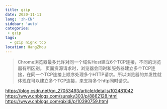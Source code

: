 ```yaml
---
title: gzip
date: 2020-11-11
lang: 'zh-CN'
sidebar: 'auto'
categories:
 - gzip
tags: 
  - gzip nignx tcp
location: HangZhou
---
```




>Chrome浏览器最多允许对同一个域名Host建立6个TCP连接，不同的浏览器有所区别。
>页面资源请求时，浏览器会同时和服务器建立多个TCP连接，在同一个TCP连接上顺序处理多个HTTP请求。所以浏览器的并发性就体现在可以建立多个TCP连接，来支持多个http同时请求。

https://blog.csdn.net/qq_27053493/article/details/102481042
https://www.cnblogs.com/sunsky303/p/8862128.html
https://www.cnblogs.com/qixidi/p/10390759.html
